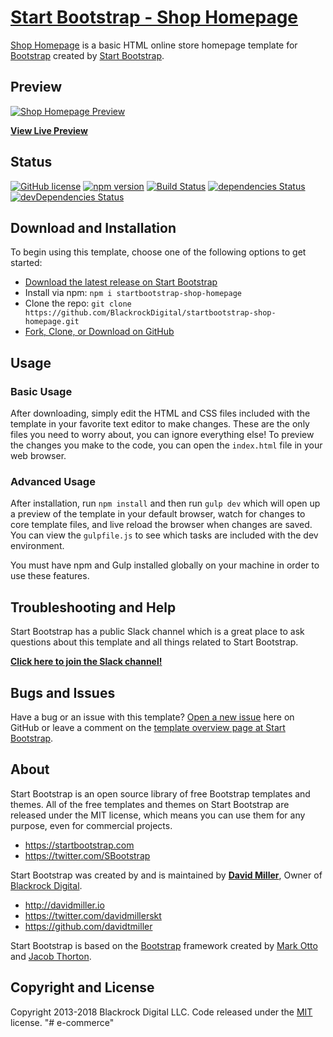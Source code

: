 # [Start Bootstrap - Shop Homepage](https://startbootstrap.com/template-overviews/shop-homepage/)

[Shop Homepage](http://startbootstrap.com/template-overviews/shop-homepage/) is a basic HTML online store homepage template for [Bootstrap](http://getbootstrap.com/) created by [Start Bootstrap](http://startbootstrap.com/).

## Preview

[![Shop Homepage Preview](https://startbootstrap.com/assets/img/templates/shop-homepage.jpg)](https://blackrockdigital.github.io/startbootstrap-shop-homepage/)

**[View Live Preview](https://blackrockdigital.github.io/startbootstrap-shop-homepage/)**

## Status

[![GitHub license](https://img.shields.io/badge/license-MIT-blue.svg)](https://raw.githubusercontent.com/BlackrockDigital/startbootstrap-shop-homepage/master/LICENSE)
[![npm version](https://img.shields.io/npm/v/startbootstrap-shop-homepage.svg)](https://www.npmjs.com/package/startbootstrap-shop-homepage)
[![Build Status](https://travis-ci.org/BlackrockDigital/startbootstrap-shop-homepage.svg?branch=master)](https://travis-ci.org/BlackrockDigital/startbootstrap-shop-homepage)
[![dependencies Status](https://david-dm.org/BlackrockDigital/startbootstrap-shop-homepage/status.svg)](https://david-dm.org/BlackrockDigital/startbootstrap-shop-homepage)
[![devDependencies Status](https://david-dm.org/BlackrockDigital/startbootstrap-shop-homepage/dev-status.svg)](https://david-dm.org/BlackrockDigital/startbootstrap-shop-homepage?type=dev)

## Download and Installation

To begin using this template, choose one of the following options to get started:
* [Download the latest release on Start Bootstrap](https://startbootstrap.com/template-overviews/shop-homepage/)
* Install via npm: `npm i startbootstrap-shop-homepage`
* Clone the repo: `git clone https://github.com/BlackrockDigital/startbootstrap-shop-homepage.git`
* [Fork, Clone, or Download on GitHub](https://github.com/BlackrockDigital/startbootstrap-shop-homepage)

## Usage

### Basic Usage

After downloading, simply edit the HTML and CSS files included with the template in your favorite text editor to make changes. These are the only files you need to worry about, you can ignore everything else! To preview the changes you make to the code, you can open the `index.html` file in your web browser.

### Advanced Usage

After installation, run `npm install` and then run `gulp dev` which will open up a preview of the template in your default browser, watch for changes to core template files, and live reload the browser when changes are saved. You can view the `gulpfile.js` to see which tasks are included with the dev environment.

You must have npm and Gulp installed globally on your machine in order to use these features.

## Troubleshooting and Help

Start Bootstrap has a public Slack channel which is a great place to ask questions about this template and all things related to Start Bootstrap.

**[Click here to join the Slack channel!](https://startbootstrap-slack.herokuapp.com/)**

## Bugs and Issues

Have a bug or an issue with this template? [Open a new issue](https://github.com/BlackrockDigital/startbootstrap-shop-homepage/issues) here on GitHub or leave a comment on the [template overview page at Start Bootstrap](http://startbootstrap.com/template-overviews/shop-homepage/).

## About

Start Bootstrap is an open source library of free Bootstrap templates and themes. All of the free templates and themes on Start Bootstrap are released under the MIT license, which means you can use them for any purpose, even for commercial projects.

* https://startbootstrap.com
* https://twitter.com/SBootstrap

Start Bootstrap was created by and is maintained by **[David Miller](http://davidmiller.io/)**, Owner of [Blackrock Digital](http://blackrockdigital.io/).

* http://davidmiller.io
* https://twitter.com/davidmillerskt
* https://github.com/davidtmiller

Start Bootstrap is based on the [Bootstrap](http://getbootstrap.com/) framework created by [Mark Otto](https://twitter.com/mdo) and [Jacob Thorton](https://twitter.com/fat).

## Copyright and License

Copyright 2013-2018 Blackrock Digital LLC. Code released under the [MIT](https://github.com/BlackrockDigital/startbootstrap-shop-homepage/blob/gh-pages/LICENSE) license.
"# e-commerce" 
